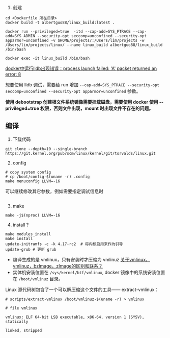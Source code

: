 1. 创建

```
cd <Dockerfile 所在目录>
docker build -t albertguo88/linux_build:latest .

docker run --privileged=true  -itd --cap-add=SYS_PTRACE --cap-add=SYS_ADMIN --security-opt seccomp=unconfined --security-opt apparmor=unconfined -v $HOME/projects/:/Users/lim/projects -w /Users/lim/projects/linux/ --name linux_build albertguo88/linux_build /bin/bash

docker exec -it linux_build /bin/bash
``` 

[docker中运行lldb出现错误：process launch failed: 'A' packet returned an error: 8](https://javamana.com/2021/12/202112200008292891.html)

想要使用 lldb 调试，需要给 run 增加 `--cap-add=SYS_PTRACE --security-opt seccomp=unconfined --security-opt apparmor=unconfined` 参数。

**使用 debootstrap 创建根文件系统镜像需要挂载磁盘，需要使用 docker 使用 --privileged=true 权限，否则文件出现，mount 时出现文件不存在的问题。**

## 编译

1. 下载代码

```
git clone --depth=10 --single-branch https://git.kernel.org/pub/scm/linux/kernel/git/torvalds/linux.git
```

2. config

```
# copy system config
# cp /boot/config-$(uname -r) .config 
make menuconfig LLVM=-16
```
可以继续修改其它参数，例如需要指定调试信息时

```

```

3. make
```
make -j$(nproc) LLVM=-16
```

4. install ?

```
make modules_install
make install
update-initramfs -c -k 4.17-rc2  # 将内核启用来作为引导
update-grub # 更新 grub
```

- 编译生成的是 vmlinux，只有安装时才压缩为 vmlinuz
[关于vmlinux，vmlinuz，bzImage，zImage的区别和联系？](https://www.zhihu.com/question/478487561/answer/2049118223?utm_source=zhihu)
- 实体机安装位置在 `/sys/kernel/btf/vmlinux`, docker 镜像中的系统安装位置在 `/boot/vmlinuz` 目录。

Linux 源代码树包含了一个可以解压缩这个文件的工具—— extract-vmlinux：


```shell
# scripts/extract-vmlinux /boot/vmlinuz-$(uname -r) > vmlinux

# file vmlinux

vmlinux: ELF 64-bit LSB executable, x86-64, version 1 (SYSV), statically

linked, stripped
```